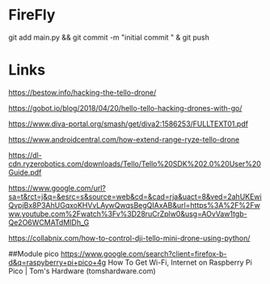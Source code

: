 # FireFly
git add main.py && git commit -m "initial commit " & git push


# Links
https://bestow.info/hacking-the-tello-drone/

https://gobot.io/blog/2018/04/20/hello-tello-hacking-drones-with-go/

https://www.diva-portal.org/smash/get/diva2:1586253/FULLTEXT01.pdf

https://www.androidcentral.com/how-extend-range-ryze-tello-drone

https://dl-cdn.ryzerobotics.com/downloads/Tello/Tello%20SDK%202.0%20User%20Guide.pdf

https://www.google.com/url?sa=t&rct=j&q=&esrc=s&source=web&cd=&cad=rja&uact=8&ved=2ahUKEwiQvpjBx8P3AhUGqxoKHVvLAywQwqsBegQIAxAB&url=https%3A%2F%2Fwww.youtube.com%2Fwatch%3Fv%3D28ruCrZplw0&usg=AOvVaw1tgb-Qe2O6WCMATdMIDh_G

https://collabnix.com/how-to-control-dji-tello-mini-drone-using-python/


##Module pico
https://www.google.com/search?client=firefox-b-d&q=raspyberry+pi+pico+4g
How To Get Wi-Fi, Internet on Raspberry Pi Pico | Tom's Hardware (tomshardware.com)

